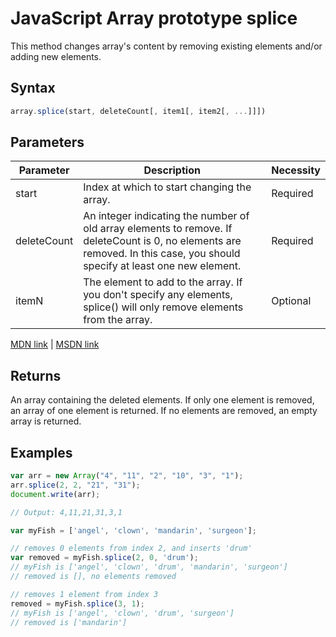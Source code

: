 # JavaScript Array prototype splice

This method changes array's content by removing existing elements and/or adding new elements.

## Syntax

```js
array.splice(start, deleteCount[, item1[, item2[, ...]]])
```

## Parameters

| Parameter  |           Description                         |   Necessity   |
|------------|-----------------------------------------------|---------------|
|  start  | Index at which to start changing the array.                           |   Required    |
|  deleteCount    | An integer indicating the number of old array elements to remove. If deleteCount is 0, no elements are removed. In this case, you should specify at least one new element. |   Required    |
|  itemN    | The element to add to the array. If you don't specify any elements, splice() will only remove elements from the array. |   Optional    |

[MDN link](https://developer.mozilla.org/en-US/docs/Web/JavaScript/Reference/Global_Objects/Array/splice) | [MSDN link](https://msdn.microsoft.com/en-us/LIBRary/wctc5k7s%28v=vs.94%29.aspx)

## Returns

An array containing the deleted elements. If only one element is removed, an array of one element is returned. If no elements are removed, an empty array is returned.

## Examples

```js
var arr = new Array("4", "11", "2", "10", "3", "1");
arr.splice(2, 2, "21", "31");
document.write(arr);

// Output: 4,11,21,31,3,1
```

```js
var myFish = ['angel', 'clown', 'mandarin', 'surgeon'];

// removes 0 elements from index 2, and inserts 'drum'
var removed = myFish.splice(2, 0, 'drum');
// myFish is ['angel', 'clown', 'drum', 'mandarin', 'surgeon']
// removed is [], no elements removed

// removes 1 element from index 3
removed = myFish.splice(3, 1);
// myFish is ['angel', 'clown', 'drum', 'surgeon']
// removed is ['mandarin']
```
